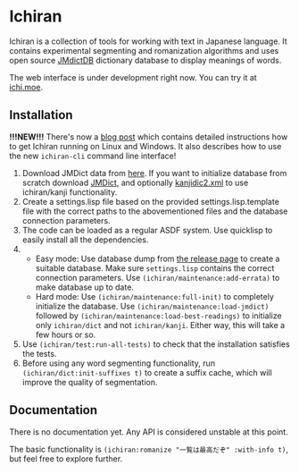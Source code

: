 # Ichiran

Ichiran is a collection of tools for working with text in Japanese language. It contains experimental segmenting and romanization algorithms and uses open source [JMdictDB](http://edrdg.org/~smg/) dictionary database to display meanings of words.

The web interface is under development right now. You can try it at [ichi.moe](http://ichi.moe).

## Installation

**!!!NEW!!!** There's now a [blog post](https://readevalprint.tumblr.com/post/639359547843215360/ichiranhome-2021-the-ultimate-guide) which contains detailed instructions how to get Ichiran running on Linux and Windows. It also describes how to use the new `ichiran-cli` command line interface! 

1. Download JMDict data from [here](https://gitlab.com/yamagoya/jmdictdb/-/tree/master/jmdictdb/data). If you want to initialize database from scratch download [JMDict](ftp://ftp.monash.edu.au/pub/nihongo/JMdict.gz), and optionally [kanjidic2.xml](http://www.csse.monash.edu.au/~jwb/kanjidic2/kanjidic2.xml.gz) to use ichiran/kanji functionality.
2. Create a settings.lisp file based on the provided settings.lisp.template file with the correct paths to the abovementioned files and the database connection parameters.
3. The code can be loaded as a regular ASDF system. Use quicklisp to easily install all the dependencies. 
4.
   * Easy mode: Use database dump from [the release page](https://github.com/tshatrov/ichiran/releases) to create a suitable database. Make sure ```settings.lisp``` contains the correct connection parameters. Use ```(ichiran/maintenance:add-errata)``` to make database up to date.
   * Hard mode: Use ```(ichiran/maintenance:full-init)``` to completely initialize the database. Use ```(ichiran/maintenance:load-jmdict)``` followed by ```(ichiran/maintenance:load-best-readings)``` to initialize only `ichiran/dict` and not `ichiran/kanji`. Either way, this will take a few hours or so.
5. Use ```(ichiran/test:run-all-tests)``` to check that the installation satisfies the tests.
6. Before using any word segmenting functionality, run ```(ichiran/dict:init-suffixes t)``` to create a suffix cache, which will improve the quality of segmentation.

## Documentation

There is no documentation yet. Any API is considered unstable at this point.

The basic functionality is ```(ichiran:romanize "一覧は最高だぞ" :with-info t)```, but feel free to explore further.
